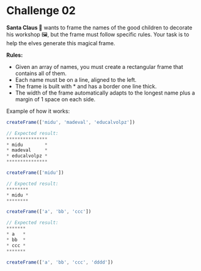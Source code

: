 Challenge 02
====

**Santa Claus 🎅** wants to frame the names of the good children to decorate his workshop 🖼️, but the frame must follow specific rules. Your task is to help the elves generate this magical frame.

**Rules:**

*   Given an array of names, you must create a rectangular frame that contains all of them.
*   Each name must be on a line, aligned to the left.
*   The frame is built with \* and has a border one line thick.
*   The width of the frame automatically adapts to the longest name plus a margin of 1 space on each side.

Example of how it works:

```javascript
createFrame(['midu', 'madeval', 'educalvolpz'])

// Expected result:
***************
* midu        *
* madeval     *
* educalvolpz *
***************

createFrame(['midu'])

// Expected result:
********
* midu *
********

createFrame(['a', 'bb', 'ccc'])

// Expected result:
*******
* a   *
* bb  *
* ccc *
*******

createFrame(['a', 'bb', 'ccc', 'dddd'])
```